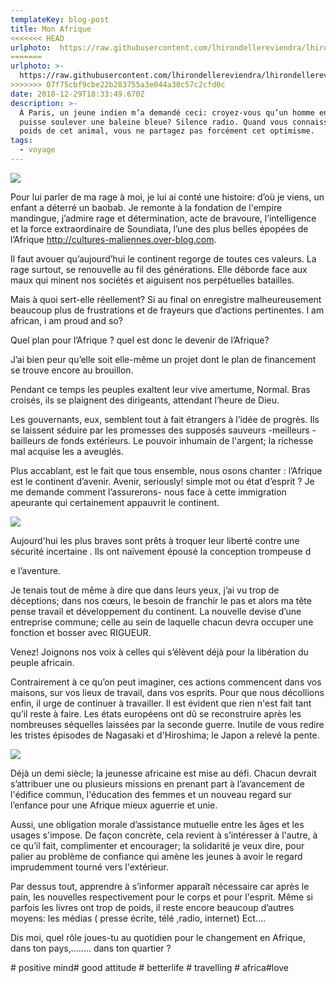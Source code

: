 ```yaml
---
templateKey: blog-post
title: Mon Afrique
<<<<<<< HEAD
urlphoto:  https://raw.githubusercontent.com/lhirondellereviendra/lhirondellereviendra/test/static/img/7583907600_img_1288-1.jpg
=======
urlphoto: >-
  https://raw.githubusercontent.com/lhirondellereviendra/lhirondellereviendra/test/static/img/7583907600_img_1288-1.jpg
>>>>>>> 07f75cbf9cbe22b283755a3e044a30c57c2cfd0c
date: 2018-12-29T18:33:49.670Z
description: >-
  À Paris, un jeune indien m’a demandé ceci: croyez-vous qu’un homme enragé
  puisse soulever une baleine bleue? Silence radio. Quand vous connaissez le
  poids de cet animal, vous ne partagez pas forcément cet optimisme.
tags:
  - voyage
---
```

![](/img/7583907600_img_1288-1.jpg)



Pour lui parler de ma rage à moi, je lui ai conté une histoire: d’où je viens, un enfant a déterré un baobab. Je remonte à la fondation de l'empire mandingue, j’admire rage et détermination, acte de bravoure, l’intelligence et la force extraordinaire de Soundiata, l’une des plus belles épopées de l’Afrique http://cultures-maliennes.over-blog.com.



Il faut avouer qu’aujourd’hui le continent regorge de toutes ces valeurs. La rage surtout, se renouvelle au fil des générations. Elle déborde face aux maux qui minent nos sociétés et aiguisent nos perpétuelles batailles.



Mais à quoi sert-elle réellement? Si au final on enregistre malheureusement beaucoup plus de frustrations et de frayeurs que d’actions pertinentes. I am african, i am proud and so?



Quel plan pour l’Afrique ? quel est donc le devenir de l’Afrique?



J’ai bien peur qu’elle soit elle-même un projet dont le plan de financement se trouve encore au brouillon.



Pendant ce temps les peuples exaltent leur vive amertume, Normal. Bras croisés, ils se plaignent des dirigeants, attendant l’heure de Dieu.



Les gouvernants, eux, semblent tout à fait étrangers à l’idée de progrès. Ils se laissent séduire par les promesses des supposés sauveurs -meilleurs -bailleurs de fonds extérieurs. Le pouvoir inhumain de l'argent; la richesse mal acquise les a aveuglés.



Plus accablant, est le fait que tous ensemble, nous osons chanter : l’Afrique est le continent d’avenir. Avenir, seriously! simple mot ou état d’esprit ? Je me demande comment l’assurerons- nous face à cette immigration apeurante qui certainement appauvrit le continent. 

![](/img/2cd80158-ecb2-4d5f-b267-9bd57e66dbdb.jpg)

Aujourd'hui les plus braves sont prêts à troquer leur liberté contre une sécurité incertaine . Ils ont naïvement épousé la conception trompeuse d

e l’aventure.



Je tenais tout de même à dire que dans leurs yeux, j’ai vu trop de déceptions; dans nos cœurs, le besoin de franchir le pas et alors ma tête pense travail et développement du continent. La nouvelle devise d’une entreprise commune; celle au sein de laquelle chacun devra occuper une fonction et bosser avec RIGUEUR.



Venez! Joignons nos voix à celles qui s’élèvent déjà pour la libération du peuple africain.



Contrairement à ce qu’on peut imaginer, ces actions commencent dans vos maisons, sur vos lieux de travail, dans vos esprits. Pour que nous décollions enfin, il urge de continuer à travailler. Il est évident que rien n'est fait tant qu’il reste à faire. Les états européens ont dû se reconstruire après les nombreuses séquelles laissées par la seconde guerre. Inutile de vous redire les tristes épisodes de Nagasaki et d'Hiroshima; le Japon a relevé la pente.

![](/img/ae168b2b-b59d-404e-9edc-413afb85c116-1.jpg)

Déjà un demi siècle; la jeunesse africaine est mise au défi. Chacun devrait s’attribuer une ou plusieurs missions en prenant part à l’avancement de l'édifice commun, l'éducation des femmes et un nouveau regard sur l’enfance pour une Afrique mieux aguerrie et unie.



Aussi, une obligation morale d’assistance mutuelle entre les âges et les usages s'impose. De façon concrète, cela revient à s’intéresser à l'autre, à ce qu’il fait, complimenter et encourager; la solidarité je veux dire, pour palier au problème de confiance qui amène les jeunes à avoir le regard imprudemment tourné vers l'extérieur.



Par dessus tout, apprendre à s’informer apparaît nécessaire car après le pain, les nouvelles respectivement pour le corps et pour l'esprit. Même si parfois les livres ont trop de poids, il reste encore beaucoup d’autres moyens: les médias ( presse écrite, télé ,radio, internet) Ect....



Dis moi, quel rôle joues-tu au quotidien pour le changement en Afrique, dans ton pays,........ dans ton quartier ?



\# positive mind# good attitude # betterlife # travelling # africa#love
